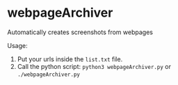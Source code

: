 # webpageArchiver
Automatically creates screenshots from webpages

Usage:
1. Put your urls inside the `list.txt` file.
2. Call the python script: `python3 webpageArchiver.py` or `./webpageArchiver.py`
